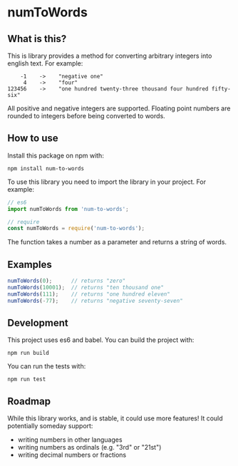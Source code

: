 # numToWords
## What is this? 
This is library provides a method for converting arbitrary integers into english text.
For example:
```
    -1    ->    "negative one"
     4    ->    "four"
123456    ->    "one hundred twenty-three thousand four hundred fifty-six"
```

All positive and negative integers are supported. Floating point numbers are rounded to integers
before being converted to words.

## How to use
Install this package on npm with:
```
npm install num-to-words
```


To use this library you need to import the library in your project. For example:
```javascript
// es6
import numToWords from 'num-to-words';

// require
const numToWords = require('num-to-words');
```

The function takes a number as a parameter and returns a string of words.

## Examples
```javascript
numToWords(0);      // returns "zero"
numToWords(10001);  // returns "ten thousand one"
numToWords(111);    // returns "one hundred eleven"
numToWords(-77);    // returns "negative seventy-seven"
```


## Development
This project uses es6 and babel. You can build the project with:
```
npm run build
```

You can run the tests with:
```
npm run test
```

## Roadmap
While this library works, and is stable, it could use more features! It could potentially someday support:
- writing numbers in other languages 
- writing numbers as ordinals (e.g. "3rd" or "21st")
- writing decimal numbers or fractions
